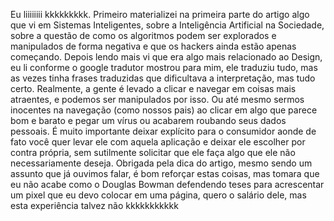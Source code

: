 Eu liiiiiiii kkkkkkkkk. Primeiro materializei na primeira parte do artigo algo que vi em Sistemas Inteligentes, sobre a Inteligência Artificial na Sociedade, sobre a questão de como os algoritmos podem ser explorados e manipulados de forma negativa e que os hackers ainda estão apenas começando. Depois lendo mais vi que era algo mais relacionado ao Design, eu li conforme o google tradutor mostrou para mim, ele traduziu tudo, mas as vezes tinha frases traduzidas que dificultava a interpretação, mas tudo certo. Realmente, a gente é levado a clicar e navegar em coisas mais atraentes, e podemos ser manipulados por isso. Ou até mesmo sermos inocentes na navegação (como nossos pais) ao clicar em algo que parece bom e barato e pegar um vírus ou acabarem roubando seus dados pessoais. É muito importante deixar explícito para o consumidor aonde de fato você quer levar ele  com aquela aplicação e deixar ele escolher por contra própria, sem sutilmente solicitar que ele faça algo que ele não necessariamente deseja. Obrigada pela dica do artigo, mesmo sendo um assunto que já ouvimos falar, é bom reforçar estas coisas, mas tomara que eu não acabe como o Douglas Bowman defendendo teses para acrescentar um pixel que eu devo colocar em uma página, quero o salário dele, mas esta experiência talvez não kkkkkkkkkkk